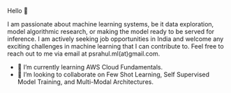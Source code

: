 
Hello 👋


I am passionate about machine learning systems, be it data exploration, model algorithmic research, or making the model ready to be served for inference. I am actively seeking job opportunities in India and welcome any exciting challenges in machine learning that I can contribute to. Feel free to reach out to me via email at psrahul.ml(at)gmail.com.


- 🌱 I’m currently learning AWS Cloud Fundamentals.
- 👯 I’m looking to collaborate on Few Shot Learning, Self Supervised Model Training, and Multi-Modal Architectures.

<!--
-->


